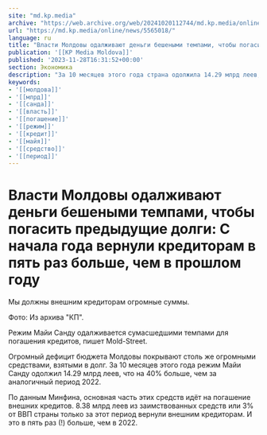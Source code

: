 ```yaml
---
site: "md.kp.media"
archive: "https://web.archive.org/web/20241020112744/md.kp.media/online/news/5565018/"
url: "https://md.kp.media/online/news/5565018/"
language: ru
title: "Власти Молдовы одалживают деньги бешеными темпами, чтобы погасить предыдущие долги: С начала года вернули кредиторам в пять раз больше, чем в прошлом году"
publication: '[[KP Media Moldova]]'
published: '2023-11-28T16:31:52+00:00'
section: Экономика
description: "За 10 месяцев этого года страна одолжила 14.29 млрд леев, что на 40% больше, чем за аналогичный период 2022"
keywords:
- '[[молдова]]'
- '[[млрд]]'
- '[[санда]]'
- '[[власть]]'
- '[[погашение]]'
- '[[режим]]'
- '[[кредит]]'
- '[[майя]]'
- '[[средство]]'
- '[[период]]'
---
```


# Власти Молдовы одалживают деньги бешеными темпами, чтобы погасить предыдущие долги: С начала года вернули кредиторам в пять раз больше, чем в прошлом году

Мы должны внешним кредиторам огромные суммы.

Фото: Из архива "КП".

Режим Майи Санду одалживается сумасшедшими темпами для погашения кредитов, пишет Mold-Street.

Огромный дефицит бюджета Молдовы покрывают столь же огромными средствами, взятыми в долг. За 10 месяцев этого года режим Майи Санду одолжил 14.29 млрд леев, что на 40% больше, чем за аналогичный период 2022.

По данным Минфина, основная часть этих средств идёт на погашение внешних кредитов. 8.38 млрд леев из заимствованных средств или 3% от ВВП страны только за этот период вернули внешним кредиторам. И это в пять раз (!) больше, чем в 2022.